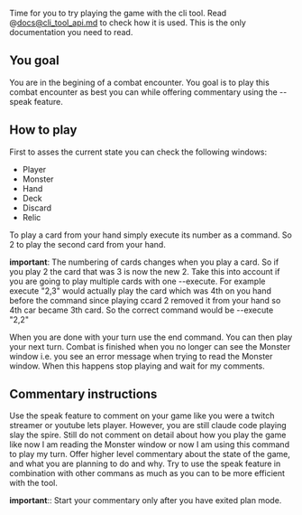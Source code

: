Time for you to try playing the game with the cli tool. Read @docs@cli_tool_api.md to check how it is used. This is the only documentation you need to read.

## You goal

You are in the begining of a combat encounter. You goal is to play this combat encounter as best you can while offering commentary using the --speak feature. 

## How to play

First to asses the current state you can check the following windows:

- Player
- Monster
- Hand
- Deck
- Discard
- Relic

To play a card from your hand simply execute its number as a command. So 2 to play the second card from your hand. 

**important**: The numbering of cards changes when you play a card. So if you play 2 the card that was 3 is now the new 2. Take this into account if you are going to play multiple cards with one --execute. For example execute "2,3" would actually play the card which was 4th on you hand before the command since playing ccard 2 removed it from your hand so 4th car became 3th card. So the correct command would be --execute "2,2"

When you are done with your turn use the end command. You can then play your next turn. Combat is finished when you no longer can see the Monster window i.e. you see an error message when trying to read the Monster window. When this happens stop playing and wait for my comments.

## Commentary instructions

Use the speak feature to comment on your game like  you were a twitch streamer or youtube lets player. However, you are still claude code playing slay the spire. Still do not comment on detail about how you play the game like now I am reading the Monster window or now I am using this command to play my turn. Offer higher level commentary about the state of the game, and what you are planning to do and why. Try to use the speak feature in combination with other commans as much as you can to be more efficient with the tool.

**important**:: Start your commentary only after you have exited plan mode.